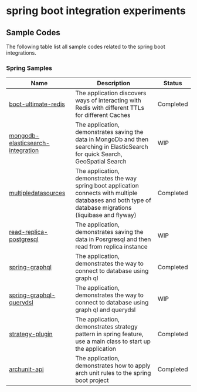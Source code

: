 # spring boot integration experiments

## Sample Codes

The following table list all sample codes related to the spring boot integrations.

### Spring Samples


| Name                                                                     | Description 		                                                                                            | Status 		 |
|--------------------------------------------------------------------------|---------------------------------------------------------------------------------------------------------------------|-----------|
| [boot-ultimate-redis](./boot-ultimate-redis)                             | The application discovers ways of interacting with Redis with different TTLs for different Caches  | Completed |
| [mongodb-elasticsearch-integration](./mongodb-elasticsearch-integration) | The application, demonstrates saving the data in MongoDb and then searching in ElasticSearch for quick Search, GeoSpatial Search   | WIP       |
| [multipledatasources](./multipledatasources)                             | The application, demonstrates the way spring boot application connects with multiple databases and both type of database migrations (liquibase and flyway) | Completed |
| [read-replica-postgresql](./read-replica-postgresql)                     | The application, demonstrates saving the data in Posrgresql and then read from replica instance | WIP       |
| [spring-graphql](./spring-graphql)                                       | The application, demonstrates the way to connect to database using graph ql | Completed |
| [spring-graphql-querydsl](./spring-graphql-querydsl)                     | The application, demonstrates the way to connect to database using graph ql and querydsl  | WIP       |
| [strategy-plugin](./strategy-plugin)                                     | The application, demonstrates strategy pattern in spring feature, use a main class to start up the application | Completed |
| [archunit-api](./archunit-api)                                           | The application, demonstrates how to apply arch unit rules to the spring boot project  | Completed |